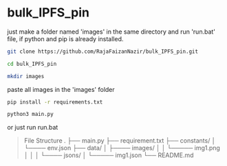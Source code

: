 # bulk_IPFS_pin
 
 just make a folder named 'images' in the same directory and run 'run.bat' file, if python and pip is already installed.

```sh
git clone https://github.com/RajaFaizanNazir/bulk_IPFS_pin.git
```

```sh
cd bulk_IPFS_pin
```

```sh
mkdir images
```

paste all images in the 'images' folder
 
 ```sh
 pip install -r requirements.txt
 ```
 
 ```sh
 python3 main.py
 ```
 or just run run.bat

> File Structure
    .
    ├── main.py
    ├── requirement.txt
    ├── constants/
    │     └──── env.json
    ├── data/
    │     ├──── images/
    │     │        └───── img1.png
    │     │
    │     └──── jsons/
    │              └───── img1.json
    └── README.md
